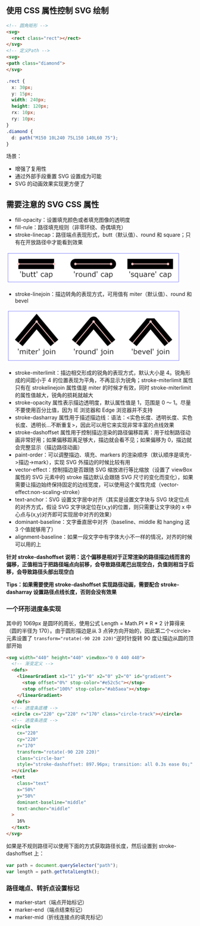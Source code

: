## 使用 CSS 属性控制 SVG 绘制

```html
<!-- 圆角矩形 -->
<svg>
  <rect class="rect"></rect>
</svg>
<!-- 定义Path -->
<svg>
<path class="diamond">
</svg>
```

```css
.rect {
  x: 30px;
  y: 15px;
  width: 240px;
  height: 120px;
  rx: 10px;
  ry: 10px;
}
.diamond {
  d: path("M150 10L240 75L150 140L60 75");
}
```

场景：

- 增强了复用性
- 通过外部手段重置 SVG 设置成为可能
- SVG 的动画效果实现更方便了

## 需要注意的 SVG CSS 属性

- fill-opacity：设置填充颜色或者填充图像的透明度
- fill-rule：路径填充规则（非零环绕、奇偶填充）
- stroke-linecap：路径端点表现形式，butt（默认值）、round 和 square；只有在开放路径中才能看到效果

![stroke-linecap](../../../img/stroke-linecap.png)

- stroke-linejoin：描边转角的表现方式，可用值有 miter（默认值）、round 和 bevel

![stroke-linejoin](../../../img/stroke-linejoin.png)

- stroke-miterlimit：描边相交形成的锐角的表现方式，默认大小是 4。锐角形成的间距小于 4 的位置表现为平角，不再显示为锐角；stroke-miterlimit 属性只有在 strokelinejoin 属性值是 miter 的时候才有效，同时 stroke-miterlimit 的属性值越大，锐角的损耗就越大
- stroke-opacity 属性表示描边透明度，默认属性值是 1，范围是 0 ～ 1。尽量不要使用百分比值，因为 IE 浏览器和 Edge 浏览器并不支持
- stroke-dasharray 属性用于描述描边线：语法：&lt;实色长度、透明长度、实色长度、透明长...不断重复&gt;，因此可以用它来实现非常丰富的点线效果
- stroke-dashoffset 属性用于控制描边渲染的路径偏移距离：用于绘制路径动画非常好用；如果偏移距离足够大，描边就会看不见；如果偏移为 0，描边就会完整显示（描边路径动画）
- paint-order：可以调整描边、填充、markers 的渲染顺序（默认顺序是填充->描边->mark），实现 SVG 外描边的时候比较有用
- vector-effect：控制描边是否跟随 SVG 缩放进行等比缩放（设置了 viewBox 属性的 SVG 元素中的 stroke 描边默认会跟随 SVG 尺寸的变化而变化），如果需要让描边始终保持固定的边线宽度，可以使用这个属性完成（vector-effect:non-scaling-stroke）
- text-anchor：SVG 设置文字居中对齐（其实是设置文字块与 SVG 块定位点的对齐方式，假设 SVG 文字块定位在(x,y)的位置，则只需要让文字块的 x 中心点与(x,y)对齐即可实现居中对齐的效果）
- dominant-baseline：文字垂直居中对齐（baseline、middle 和 hanging 这 3 个值就够用了）
- alignment-baseline：如果一段文字中有字体大小不一样的情况，对齐的时候可以用的上

**针对 stroke-dashoffset 说明：这个偏移是相对于正常渲染的路径描边线而言的偏移，正值相当于把路径端点向前移，会导致路径尾巴出现空白，负值则相当于后移，会导致路径头部出现空白**

**Tips：如果需要使用 stroke-dashoffset 实现路径动画，需要配合 stroke-dasharray 设置路径点线长度，否则会没有效果**

### 一个环形进度条实现

其中的 1069px 是圆环的周长，使用公式 Length = Math.PI \* R \* 2 计算得来（圆的半径为 170）。由于圆形描边是从 3 点钟方向开始的，因此第二个&lt;circle&gt;元素设置了 `transform="rotate(-90 220 220)"`逆时针旋转 90 度让描边从圆的顶部开始

```html
<svg width="440" height="440" viewBox="0 0 440 440">
  <!-- 渐变定义 -->
  <defs>
    <linearGradient x1="1" y1="0" x2="0" y2="0" id="gradient">
      <stop offset="0%" stop-color="#e52c5c"></stop>
      <stop offset="100%" stop-color="#ab5aea"></stop>
    </linearGradient>
  </defs>
  <!-- 进度条底槽 -->
  <circle cx="220" cy="220" r="170" class="circle-track"></circle>
  <!-- 进度条进度 -->
  <circle
    cx="220"
    cy="220"
    r="170"
    transform="rotate(-90 220 220)"
    class="circle-bar"
    style="stroke-dashoffset: 897.96px; transition: all 0.3s ease 0s;"
  ></circle>
  <text
    class="text"
    x="50%"
    y="50%"
    dominant-baseline="middle"
    text-anchor="middle"
  >
    16%
  </text>
</svg>
```

如果是不规则路径可以使用下面的方式获取路径长度，然后设置到 stroke-dashoffset 上：

```js
var path = document.querySelector("path");
var length = path.getTotalLength();
```

### 路径端点、转折点设置标记

- marker-start（端点开始标记）
- marker-end（端点结束标记）
- marker-mid（折线连接点的填充标记）
